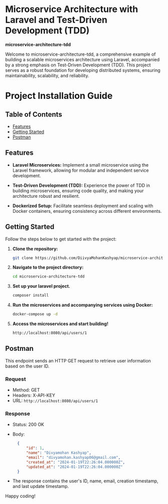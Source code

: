 # Microservice Architecture with Laravel and Test-Driven Development (TDD)

**microservice-architecture-tdd**

Welcome to microservice-architecture-tdd, a comprehensive example of building a scalable microservices architecture using Laravel, accompanied by a strong emphasis on Test-Driven Development (TDD). This project serves as a robust foundation for developing distributed systems, ensuring maintainability, scalability, and reliability.

# Project Installation Guide


## Table of Contents

- [Features](#features)
- [Getting Started](#getting-started)
- [Postman](#postman)

## Features

- **Laravel Microservices:** Implement a small microservice using the Laravel framework, allowing for modular and independent service development.

- **Test-Driven Development (TDD):** Experience the power of TDD in building microservices, ensuring code quality, and making your architecture robust and resilient.

- **Dockerized Setup:** Facilitate seamless deployment and scaling with Docker containers, ensuring consistency across different environments.

## Getting Started

Follow the steps below to get started with the project:

1. **Clone the repository:**
    ```bash
    git clone https://github.com/DiivyaMohanKashyap/microservice-architecture-tdd.git
    ```

2. **Navigate to the project directory:**
    ```bash
    cd microservice-architecture-tdd
    ```

3. **Set up your laravel project.**
    ```bash
    composer install
    ```

4. **Run the microservices and accompanying services using Docker:**
    ```bash
    docker-compose up -d
    ```

5. **Access the microservices and start building!**
    ```bash
    http://localhost:8080/api/users/1
    ```

## Postman

This endpoint sends an HTTP GET request to retrieve user information based on the user ID.

### Request

- Method: GET
- Headers: X-API-KEY
- URL: `http://localhost:8080/api/users/1`
    

### Response

- Status: 200 OK
- Body:    

    ``` json
      {
          "id": 1,
          "name": "Divyamohan Kashyap",
          "email": "divyamohan.kashyap06@gmail.com",
          "created_at": "2024-01-19T22:26:04.000000Z",
          "updated_at": "2024-01-19T22:26:04.000000Z"
      }
    
     ```
    
      
- The response contains the user's ID, name, email, creation timestamp, and last update timestamp.


Happy coding!
